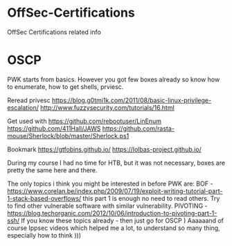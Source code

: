 # OffSec-Certifications
OffSec Certifications related info

# OSCP
PWK starts from basics. However you got few boxes already so know how to enumerate, how to get shells, prviesc.

Reread privesc
https://blog.g0tmi1k.com/2011/08/basic-linux-privilege-escalation/
http://www.fuzzysecurity.com/tutorials/16.html

Get used with
https://github.com/rebootuser/LinEnum
https://github.com/411Hall/JAWS
https://github.com/rasta-mouse/Sherlock/blob/master/Sherlock.ps1

Bookmark
https://gtfobins.github.io/
https://lolbas-project.github.io/

During my course I had no time for HTB, but it was not necessary, boxes are pretty the same here and there.

The only topics i think you might be interested in before PWK are:
BOF - https://www.corelan.be/index.php/2009/07/19/exploit-writing-tutorial-part-1-stack-based-overflows/ this part 1 is enough no need to read others. Try to find other vulnerable software with similar vulnerability.
PIVOTING - https://blog.techorganic.com/2012/10/06/introduction-to-pivoting-part-1-ssh/
If you know these topics already - then just go for OSCP )
Aaaaaand of course Ippsec videos which helped me a lot, to understand so many thing, especially how to think )))
